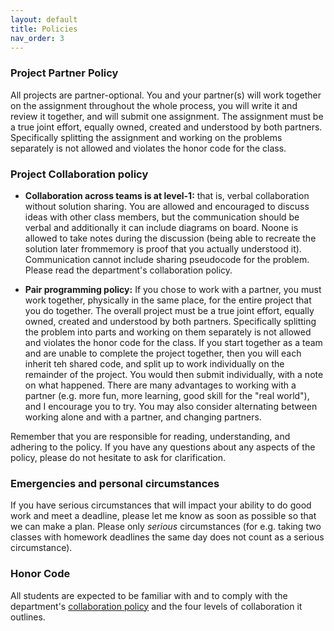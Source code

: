 ```yaml
---
layout: default 
title: Policies 
nav_order: 3
---
```



### Project Partner Policy

All projects are partner-optional.  You and your partner(s) will work
together on the assignment throughout the whole process, you will
write it and review it together, and will submit one assignment. The
assignment must be a true joint effort, equally owned, created and
understood by both partners. Specifically splitting the assignment and
working on the problems separately is not allowed and violates the
honor code for the class.


### Project Collaboration policy


- __Collaboration across teams is at level-1:__ that is, verbal
  collaboration without solution sharing. You are allowed and
  encouraged to discuss ideas with other class members, but the
  communication should be verbal and additionally it can include
  diagrams on board. Noone is allowed to take notes during the
  discussion (being able to recreate the solution later frommemory is
  proof that you actually understood it). Communication cannot include
  sharing pseudocode for the problem. Please read the department's
  collaboration policy.



- __Pair programming policy:__ If you chose to work with a partner,
you must work together, physically in the same place, for the entire
project that you do together. The overall project must be a true joint
effort, equally owned, created and understood by both
partners. Specifically splitting the problem into parts and working on
them separately is not allowed and violates the honor code for the
class. If you start together as a team and are unable to complete the
project together, then you will each inherit teh shared code, and
split up to work individually on the remainder of the project. You
would then submit individually, with a note on what happened.  There
are many advantages to working with a partner (e.g. more fun, more
learning, good skill for the "real world"), and I encourage you to
try. You may also consider alternating between working alone and with
a partner, and changing partners.

Remember that you are responsible for reading, understanding, and
adhering to the policy. If you have any questions about any aspects of
the policy, please do not hesitate to ask for clarification.



### Emergencies and personal circumstances

If you have serious circumstances that will impact your ability to do
good work and meet a deadline, please let me know as soon as possible
so that we can make a plan. Please only _serious_ circumstances (for
e.g. taking two classes with homework deadlines the same day does not
count as a serious circumstance).


### Honor Code 

All students are expected to be familiar with and to comply with the
department's [collaboration
policy](https://turing.bowdoin.edu/dept/collab.php) and the four
levels of collaboration it outlines.

